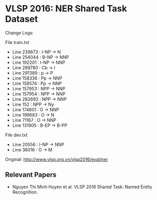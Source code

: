 # VLSP 2016: NER Shared Task Dataset 

Change Logs:

File train.txt
- Line 239873 : I-NP -> N
- Line 254044 : B-NP -> NNP
- Line 192201 : I-NP -> NNP
- Line 289780 : Cb -> I
- Line 291389 : p -> P
- Line 158336 : Pp -> NNP
- Line 158574 : Pp -> NNP
- Line 157953 : NPP -> NNP
- Line 157954 : NPP -> NNP
- Line 282693 : NPP -> NNP
- Line 152 : NPP -> Ny
- Line 174601 : O -> NNP
- Line 199683 : O -> N
- Line 71167 : O -> NNP
- Line 131905 : B-EP -> B-PP

File dev.txt
- Line 20556 : I-NP -> NNP
- Line 36016 : O -> M

Original: http://www.vlsp.org.vn/vlsp2016/eval/ner

## Relevant Papers

* Nguyen Thi Minh Huyen et al. VLSP 2016 Shared Task: Named Entity Recognition.  